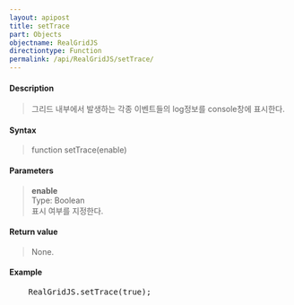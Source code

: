 ```yaml
---
layout: apipost
title: setTrace
part: Objects
objectname: RealGridJS
directiontype: Function
permalink: /api/RealGridJS/setTrace/
---
```



#### Description

> 그리드 내부에서 발생하는 각종 이벤트들의 log정보를 console창에 표시한다.

#### Syntax

> function setTrace(enable)  

#### Parameters

> **enable**    
> Type: Boolean    
> 표시 여부를 지정한다.    

#### Return value

> None.  

#### Example

<pre class="prettyprint">
    RealGridJS.setTrace(true);
</pre>

